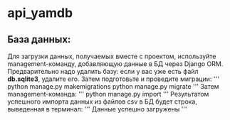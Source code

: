 # api_yamdb
## База данных:

Для загрузки данных, получаемых вместе с проектом, используйте management-команду, добавляющую данные в БД через Django ORM. Предварительно надо удалить базу: если у вас уже есть файл **db.sqlite3**, удалите его. Затем подготовьте и проведите миграции:
'''
python manage.py makemigrations
python manage.py migrate
'''
Затем  management-команда:
'''
python manage.py import
'''
Результатом успешного импорта данных из файлов csv в БД будет строка, выведенная в терминал:
'''
Данные успешно загружены
'''
